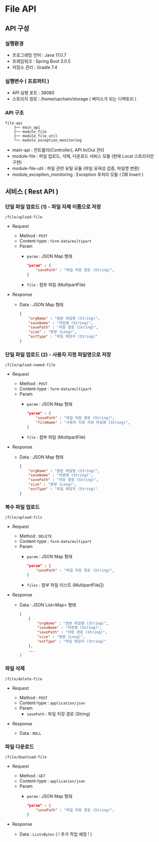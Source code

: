 # File API

## API 구성

### 실행환경

* 프로그래밍 언어   : Java 17.0.7
* 프레임워크       : Spring Boot 3.0.5
* 저장소 관리      : Gradle 7.4


### 실행변수 ( 프로퍼티 )
* API 실행 포트    : 38080
* 스토리지 경로     : /home/upchain/storage ( 베이스가 되는 디렉토리 )

### API 구조

```shell
file-api
    ├── main_api
    ├── module_file
    ├── module_file_util
    └── module_exception_monitoring
```

* main-api                      : 컨트롤러(Controller), API In/Out 관리
* module-file                   : 파일 업로드, 삭제, 다운로드 서비스 모듈 (현재 Local 스토리지만 구현)
* module-file-util              : 파일 관련 유틸 모듈 (파일 유혀성 검증, 파일명 변환)
* module_exception_monitoring   : Exception 후처리 모듈 ( DB Insert )



## 서비스 ( Rest API )

### 단일 파일 업로드 (1) - 파일 자체 이름으로 저장
```shell
/file/upload-file
```

* Request
    - Method : `POST`
    - Content-type : `form-data/multipart`
    - Param
        + `param` : JSON Map 형태

            ```json
            "param" : {
                "savePath" : "파일 저장 경로 (String)",
            }
            ```

        + `file` : 첨부 파일 (MultipartFile)

* Response
    - Data : JSON Map 형태

        ```json
        {
            "orgName" : "원본 파일명 (String)",
            "saveName" : "저장명 (String)",
            "savePath" : "저장 경로 (String)",
            "size" : "용량 (Long)",
            "extType" : "파일 확장자 (String)"
        }
        ```

### 단일 파일 업로드 (2) - 사용자 지정 파일명으로 저장
```shell
/file/upload-named-file
```

* Request
    - Method : `POST`
    - Content-type : `form-data/multipart`
    - Param
        + `param` : JSON Map 형태

            ```json
            "param" : {
                "savePath" : "파일 저장 경로 (String)",
                "fileName" : "사용자 지정 저장 파일명 (String)",
            }
            ```

        + `file` : 첨부 파일 (MultipartFile)

* Response
    - Data : JSON Map 형태

        ```json
        {
            "orgName" : "원본 파일명 (String)",
            "saveName" : "저장명 (String)",
            "savePath" : "저장 경로 (String)",
            "size" : "용량 (Long)",
            "extType" : "파일 확장자 (String)"
        }
        ```


### 복수 파일 업로드
```shell
/file/upload-fils
```

* Request
    - Method : `DELETE`
    - Content-type : `form-data/multipart`
    - Param
        + `param` : JSON Map 형태

            ```json
            "param" : {
                "savePath" : "파일 저장 경로 (String)",
            }
            ```

        + `files` : 첨부 파일 리스트 (MultipartFile[])

* Response
    - Data : JSON List\<Map> 형태

        ```json
        [
            {
                "orgName" : "원본 파일명 (String)",
                "saveName" : "저장명 (String)",
                "savePath" : "저장 경로 (String)",
                "size" : "용량 (Long)",
                "extType" : "파일 확장자 (String)"
            },
            ...
        ]
        ```


### 파일 삭제
```shell
/file/delete-file
```

* Request
    - Method : `POST`
    - Content-type : `application/json`
    - Param
        + `savePath` : 파일 저장 경로 (String)

* Response
    - Data : `NULL`



### 파일 다운로드
```shell
/file/download-file
```

* Request
    - Method : `GET`
    - Content-type : `application/json`
    - Param
        + `param` : JSON Map 형태

            ```json
            "param" : {
                "savePath" : "파일 저장 경로 (String)",
            }
            ```

* Response
    - Data : `List<Byte>` ( ! 추가 작업 예정 ! )
